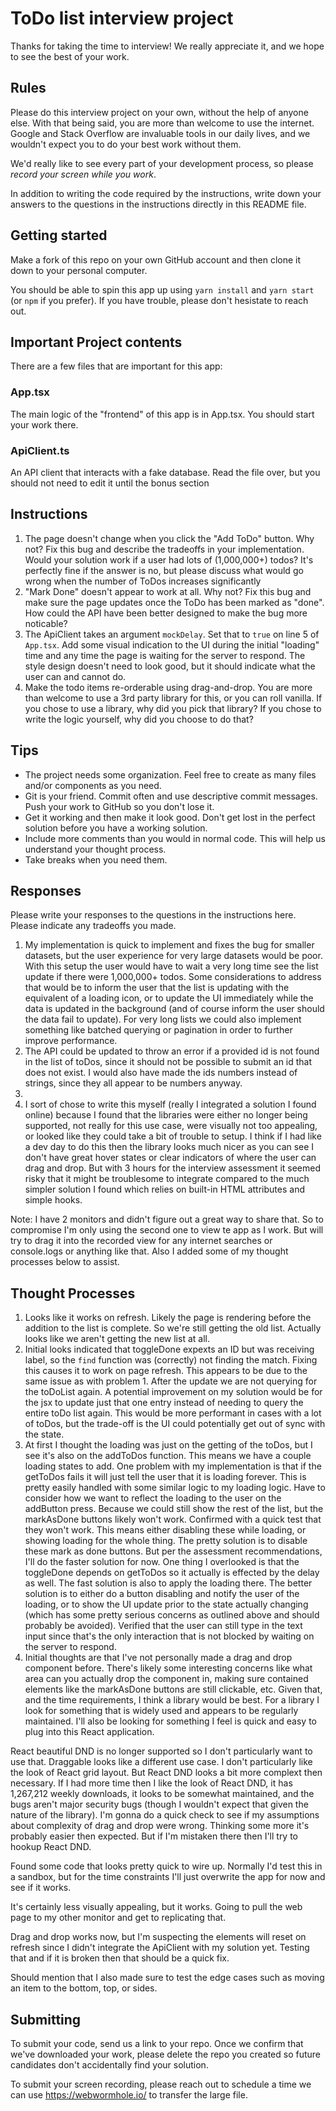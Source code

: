# ToDo list interview project

Thanks for taking the time to interview! We really appreciate it, and we hope to see the best of your work.

## Rules

Please do this interview project on your own, without the help of anyone else.
With that being said, you are more than welcome to use the internet.
Google and Stack Overflow are invaluable tools in our daily lives, and we wouldn't expect you to do your best work without them.

We'd really like to see every part of your development process, so please _record your screen while you work_.

In addition to writing the code required by the instructions, write down your answers to the questions in the instructions directly in this README file.

## Getting started

Make a fork of this repo on your own GitHub account and then clone it down to your personal computer.

You should be able to spin this app up using `yarn install` and `yarn start` (or `npm` if you prefer).
If you have trouble, please don't hesistate to reach out.

## Important Project contents

There are a few files that are important for this app:

### App.tsx

The main logic of the "frontend" of this app is in App.tsx. You should start your work there.

### ApiClient.ts

An API client that interacts with a fake database. Read the file over, but you should not need to edit it until the bonus section

## Instructions

1. The page doesn't change when you click the "Add ToDo" button. Why not?
   Fix this bug and describe the tradeoffs in your implementation. Would your solution work if a user had lots of (1,000,000+) todos?
   It's perfectly fine if the answer is no, but please discuss what would go wrong when the number of ToDos increases significantly
2. "Mark Done" doesn't appear to work at all. Why not?
   Fix this bug and make sure the page updates once the ToDo has been marked as "done".
   How could the API have been better designed to make the bug more noticable?
3. The ApiClient takes an argument `mockDelay`. Set that to `true` on line 5 of `App.tsx`.
   Add some visual indication to the UI during the initial "loading" time and any time the page is waiting for the server to respond.
   The style design doesn't need to look good, but it should indicate what the user can and cannot do.
4. Make the todo items re-orderable using drag-and-drop. You are more than welcome to use a 3rd party library for this, or you can roll vanilla.
   If you chose to use a library, why did you pick that library? If you chose to write the logic yourself, why did you choose to do that?

## Tips

- The project needs some organization. Feel free to create as many files and/or components as you need.
- Git is your friend. Commit often and use descriptive commit messages. Push your work to GitHub so you don't lose it.
- Get it working and then make it look good. Don't get lost in the perfect solution before you have a working solution.
- Include more comments than you would in normal code. This will help us understand your thought process.
- Take breaks when you need them.

## Responses

Please write your responses to the questions in the instructions here. Please indicate any tradeoffs you made.

1. My implementation is quick to implement and fixes the bug for smaller datasets, but the user experience for very large datasets would be poor. With this setup the user would have to wait a very long time see the list update if there were 1,000,000+ todos. Some considerations to address that would be to inform the user that the list is updating with the equivalent of a loading icon, or to update the UI immediately while the data is updated in the background (and of course inform the user should the data fail to update). For very long lists we could also implement something like batched querying or pagination in order to further improve performance.
2. The API could be updated to throw an error if a provided id is not found in the list of toDos, since it should not be possible to submit an id that does not exist. I would also have made the ids numbers instead of strings, since they all appear to be numbers anyway.
3.
4. I sort of chose to write this myself (really I integrated a solution I found online) because I found that the libraries were either no longer being supported, not really for this use case, were visually not too appealing, or looked like they could take a bit of trouble to setup. I think if I had like a dev day to do this then the library looks much nicer as you can see I don't have great hover states or clear indicators of where the user can drag and drop. But with 3 hours for the interview assessment it seemed risky that it might be troublesome to integrate compared to the much simpler solution I found which relies on built-in HTML attributes and simple hooks.

Note: I have 2 monitors and didn't figure out a great way to share that. So to compromise I'm only using the second one to view te app as I work. But will try to drag it into the recorded view for any internet searches or console.logs or anything like that. Also I added some of my thought processes below to assist.

## Thought Processes

1. Looks like it works on refresh. Likely the page is rendering before the addition to the list is complete. So we're still getting the old list. Actually looks like we aren't getting the new list at all.
2. Initial looks indicated that toggleDone expexts an ID but was receiving label, so the `find` function was (correctly) not finding the match. Fixing this causes it to work on page refresh. This appears to be due to the same issue as with problem 1. After the update we are not querying for the toDoList again. A potential improvement on my solution would be for the jsx to update just that one entry instead of needing to query the entire toDo list again. This would be more performant in cases with a lot of toDos, but the trade-off is the UI could potentially get out of sync with the state.
3. At first I thought the loading was just on the getting of the toDos, but I see it's also on the addToDos function. This means we have a couple loading states to add. One problem with my implementation is that if the getToDos fails it will just tell the user that it is loading forever. This is pretty easily handled with some similar logic to my loading logic. Have to consider how we want to reflect the loading to the user on the addButton press. Because we could still show the rest of the list, but the markAsDone buttons likely won't work. Confirmed with a quick test that they won't work. This means either disabling these while loading, or showing loading for the whole thing. The pretty solution is to disable these mark as done buttons. But per the assessment recommendations, I'll do the faster solution for now. One thing I overlooked is that the toggleDone depends on getToDos so it actually is effected by the delay as well. The fast solution is also to apply the loading there. The better solution is to either do a button disabling and notify the user of the loading, or to show the UI update prior to the state actually changing (which has some pretty serious concerns as outlined above and should probably be avoided). Verified that the user can still type in the text input since that's the only interaction that is not blocked by waiting on the server to respond.
4. Initial thoughts are that I've not personally made a drag and drop component before. There's likely some interesting concerns like what area can you actually drop the component in, making sure contained elements like the markAsDone buttons are still clickable, etc. Given that, and the time requirements, I think a library would be best. For a library I look for something that is widely used and appears to be regularly maintained. I'll also be looking for something I feel is quick and easy to plug into this React application. 

React beautiful DND is no longer supported so I don't particularly want to use that. Draggable looks like a different use case. I don't particularly like the look of React grid layout. But React DND looks a bit more complext then necessary. If I had more time then I like the look of React DND, it has 1,267,212 weekly downloads, it looks to be somewhat maintained, and the bugs aren't major security bugs (though I wouldn't expect that given the nature of the library). I'm gonna do a quick check to see if my assumptions about complexity of drag and drop were wrong. Thinking some more it's probably easier then expected. But if I'm mistaken there then I'll try to hookup React DND.

Found some code that looks pretty quick to wire up. Normally I'd test this in a sandbox, but for the time constraints I'll just overwrite the app for now and see if it works.

It's certainly less visually appealing, but it works. Going to pull the web page to my other monitor and get to replicating that.

Drag and drop works now, but I'm suspecting the elements will reset on refresh since I didn't integrate the ApiClient with my solution yet. Testing that and if it is broken then that should be a quick fix.

Should mention that I also made sure to test the edge cases such as moving an item to the bottom, top, or sides.

## Submitting

To submit your code, send us a link to your repo.
Once we confirm that we've downloaded your work, please delete the repo you created so future candidates don't accidentally find your solution.

To submit your screen recording, please reach out to schedule a time we can use https://webwormhole.io/ to transfer the large file.
